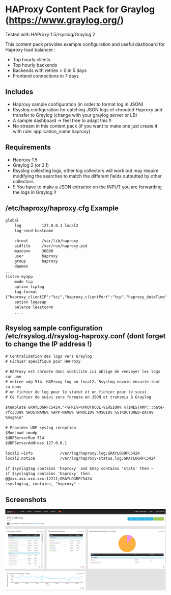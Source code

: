 # HAProxy Content Pack for Graylog (https://www.graylog.org/)

Tested with HAProxy 1.5/rsyslog/Graylog 2

This content pack provides example configuration and useful dashboard for Haproxy load balancer :
* Top hourly clients
* Top hourly backends
* Backends with retries > 0 in 5 days
* Frontend connections in 7 days

## Includes

* Haproxy sample configuration (in order to format log in JSON)
* Rsyslog configuration for catching JSON logs of chrooted Haproxy and transfer to Graylog (change with your graylog server or LB)
* A sample dashboard -> feel free to adapt this !!
* No stream in this content pack (if you want to make one just create it with rule: application_name:haproxy)

## Requirements

* Haproxy 1.5
* Graylog 2 (or 2.1)
* Rsyslog collecting logs, other log collectors will work but may require modifying the searches to match the different fields outputted by other collectors
* !! You have to make a JSON extractor on the INPUT you are forwarding the logs in Graylog !!

## /etc/haproxy/haproxy.cfg Example
```
global
    log         127.0.0.1 local2
    log-send-hostname

    chroot      /var/lib/haproxy
    pidfile     /var/run/haproxy.pid
    maxconn     30000
    user        haproxy
    group       haproxy
    daemon
...
listen myapp
    mode tcp
    option tcplog
    log-format {"haproxy_clientIP":"%ci","haproxy_clientPort":"%cp","haproxy_dateTime":"%t","haproxy_frontendNameTransport":"%ft","haproxy_backend":"%b","haproxy_serverName":"%s","haproxy_Tw":"%Tw","haproxy_Tc":"%Tc","haproxy_Tt":"%Tt","haproxy_bytesRead":"%B","haproxy_terminationState":"%ts","haproxy_actconn":%ac,"haproxy_FrontendCurrentConn":%fc,"haproxy_backendCurrentConn":%bc,"haproxy_serverConcurrentConn":%sc,"haproxy_retries":%rc,"haproxy_srvQueue":%sq,"haproxy_backendQueue":%bq,"haproxy_backendSourceIP":"%bi","haproxy_backendSourcePort":"%bp"}
    option logasap
    balance leastconn
	....

```


## Rsyslog sample configuration /etc/rsyslog.d/rsyslog-haproxy.conf (dont forget to change the IP address !)
```
# Centralisation des logs vers Graylog
# Fichier specifique pour HAProxy

# HAProxy est chroote donc subtilite ici oblige de renvoyer les logs sur une
# entree udp 514. HAProxy log en local2. Rsyslog envoie ensuite tout ca dans
# un fichier de log pour le statut et un fichier pour le suivi
# Ce fichier de suivi sera formate en JSON et transmis à Graylog

$template GRAYLOGRFC5424,"<%PRI%>%PROTOCOL-VERSION% %TIMESTAMP:::date-rfc3339% %HOSTNAME% %APP-NAME% %PROCID% %MSGID% %STRUCTURED-DATA% %msg%\n"

# Provides UDP syslog reception
$ModLoad imudp
$UDPServerRun 514
$UDPServerAddress 127.0.0.1

local2.=info            /var/log/haproxy.log;GRAYLOGRFC5424
local2.notice           /var/log/haproxy-status.log;GRAYLOGRFC5424

if $syslogtag contains 'haproxy' and $msg contains 'stats' then ~
if $syslogtag contains 'haproxy' then @@xxx.xxx.xxx.xxx:12211;GRAYLOGRFC5424
:syslogtag, contains, "haproxy" ~

```

## Screenshots

![Screenshot](/screenshot.png?raw=true "Dashboard Screenshot")
